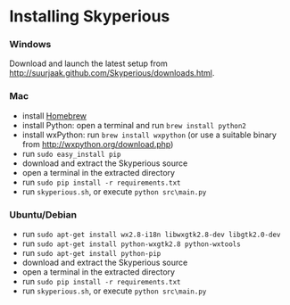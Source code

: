 Installing Skyperious
=====================

### Windows ###

Download and launch the latest setup from
http://suurjaak.github.com/Skyperious/downloads.html.


### Mac ###

* install [Homebrew](http://brew.sh)
* install Python: open a terminal and run `brew install python2`
* install wxPython: run `brew install wxpython`
  (or use a suitable binary from http://wxpython.org/download.php)
* run `sudo easy_install pip`
* download and extract the Skyperious source
* open a terminal in the extracted directory
* run `sudo pip install -r requirements.txt`
* run `skyperious.sh`, or execute `python src\main.py`


### Ubuntu/Debian ###

* run `sudo apt-get install wx2.8-i18n libwxgtk2.8-dev libgtk2.0-dev`
* run `sudo apt-get install python-wxgtk2.8 python-wxtools`
* run `sudo apt-get install python-pip`
* download and extract the Skyperious source
* open a terminal in the extracted directory
* run `sudo pip install -r requirements.txt`
* run `skyperious.sh`, or execute `python src\main.py`
